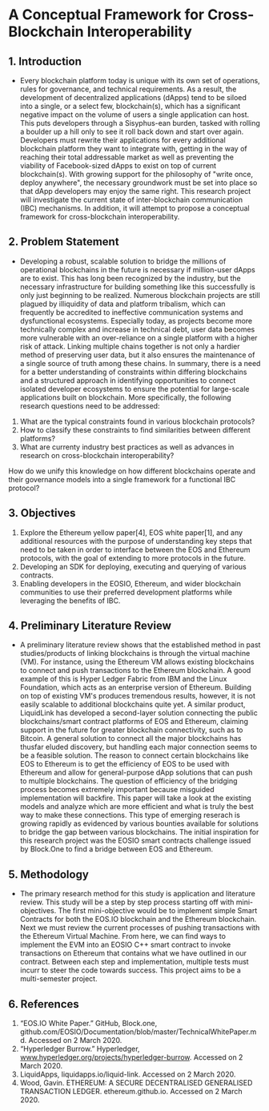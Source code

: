 # A Conceptual Framework for Cross-Blockchain Interoperability

## 1. Introduction
- Every blockchain platform today is unique with its own set of operations, rules for governance, and technical requirements. As a result, the development of decentralized applications (dApps) tend to be siloed into a single, or a select few, blockchain(s), which has a significant negative impact on the volume of users a single application can host. This puts developers through a Sisyphus-ean burden, tasked with rolling a boulder up a hill only to see it roll back down and start over again. Developers must rewrite their applications for every additional blockchain platform they want to integrate with, getting in the way of reaching their total addressable market as well as preventing the viability of Facebook-sized dApps to exist on top of current blockchain(s). With growing support for the philosophy of "write once, deploy anywhere", the necessary groundwork must be set into place so that dApp developers may enjoy the same right. This research project will investigate the current state of inter-blockchain communication (IBC) mechanisms. In addition, it will attempt to propose a conceptual framework for cross-blockchain interoperability.

## 2. Problem Statement
- Developing a robust, scalable solution to bridge the millions of operational blockchains in the future is necessary if million-user dApps are to exist. This has long been recognized by the industry, but the necessary infrastructure for building something like this successfully is only just beginning to be realized. Numerous blockchain projects are still plagued by illiquidity of data and platform tribalism, which can frequently be accredited to ineffective communication systems and dysfunctional ecosystems. Especially today, as projects become more technically complex and increase in technical debt, user data becomes more vulnerable with an over-reliance on a single platform with a higher risk of attack. Linking multiple chains together is not only a hardier method of preserving user data, but it also ensures the maintenance of a single source of truth among these chains. In summary, there is a need for a better understanding of constraints within differing blockchains and a structured approach in identifying opportunities to connect isolated developer ecosystems to ensure the potential for large-scale applications built on blockchain. More specifically, the following research questions need to be addressed:
1)	What are the typical constraints found in various blockchain protocols?
2)	How to classify these constraints to find similarities between different platforms?
3)	What are currenty industry best practices as well as advances in research on cross-blockchain interoperability?

How do we unify this knowledge on how different blockchains operate and their governance models into a single framework for a functional IBC protocol?

## 3. Objectives
1.	Explore the Ethereum yellow paper[4], EOS white paper[1], and any additional resources with the purpose of understanding key steps that need to be taken in order to interface between the EOS and Ethereum protocols, with the goal of extending to more protocols in the future.
2.	Developing an SDK for deploying, executing and querying of various contracts. 
3.	Enabling developers in the EOSIO, Ethereum, and wider blockchain communities to use their preferred development platforms while leveraging the benefits of IBC.


## 4. Preliminary Literature Review

- A preliminary literature review shows that the established method in past studies/products of linking blockchains is through the virtual machine (VM). For instance, using the Ethereum VM allows existing blockchains to connect and push transactions to the Ethereum blockchain. A good example of this is Hyper Ledger Fabric from IBM and the Linux Foundation, which acts as an enterprise version of Ethereum. Building on top of existing VM's produces tremendous results, however, it is not easily scalable to additional blockchains quite yet. A similar product, LiquidLink has developed a second-layer solution connecting the public blockchains/smart contract platforms of EOS and Ethereum, claiming support in the future for greater blockchain connectivity, such as to Bitcoin. A general solution to connect all the major blockchains has thusfar eluded discovery, but handling each major connection seems to be a feasible solution. The reason to connect certain blockchains like EOS to Ethereum is to get the efficiency of EOS to be used with Ethereum and allow for general-purpose dApp solutions that can push to multiple blockchains. The question of efficiency of the bridging process becomes extremely important because misguided implementation will backfire. This paper will take a look at the existing models and analyze which are more efficient and what is truly the best way to make these connections. This type of emerging reserach is growing rapidly as evidenced by various bounties available for solutions to bridge the gap between various blockchains. The initial inspiration for this research project was the EOSIO smart contracts challenge issued by Block.One to find a bridge between EOS and Ethereum. 

## 5. Methodology

- The primary research method for this study is application and literature review. This study will be a step by step process starting off with mini-objectives. The first mini-objective would be to implement simple Smart Contracts for both the EOS.IO blockchain and the Ethereum blockchain. Next we must review the current processes of pushing transactions with the Ethereum Virtual Machine. From here, we can find ways to implement the EVM into an EOSIO C++ smart contract to invoke transactions on Ethereum that contains what we have outlined in our contract. Between each step and implementation, multiple tests must incurr to steer the code towards success. This project aims to be a multi-semester project.

## 6. References

1.	 “EOS.IO White Paper.” GitHub, Block.one, 
github.com/EOSIO/Documentation/blob/master/TechnicalWhitePaper.md. Accessed on 2 March 2020.
2.	 “Hyperledger Burrow.” Hyperledger, www.hyperledger.org/projects/hyperledger-burrow. Accessed on 2 March 2020.
3.	LiquidApps, liquidapps.io/liquid-link. Accessed on 2 March 2020.
4.	Wood, Gavin. ETHEREUM: A SECURE DECENTRALISED GENERALISED TRANSACTION LEDGER. ethereum.github.io. Accessed on 2 March 2020.
